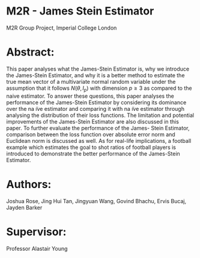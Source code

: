 # M2R - James Stein Estimator

M2R Group Project, Imperial College London

# Abstract:

This paper analyses what the James-Stein Estimator is, why we introduce the
James-Stein Estimator, and why it is a better method to estimate the true mean
vector of a multivariate normal random variable under the assumption that it
follows $N(θ, I_p)$ with dimension $p ≥ 3$ as compared to the naive estimator. To
answer these questions, this paper analyses the performance of the James-Stein
Estimator by considering its dominance over the na ̈ıve estimator and comparing
it with na ̈ıve estimator through analysing the distribution of their loss functions.
The limitation and potential improvements of the James-Stein Estimator are
also discussed in this paper. To further evaluate the performance of the James-
Stein Estimator, comparison between the loss function over absolute error norm
and Euclidean norm is discussed as well. As for real-life implications, a football
example which estimates the goal to shot ratios of football players is introduced
to demonstrate the better performance of the James-Stein Estimator.

# Authors:
Joshua Rose, Jing Hui Tan, Jingyuan Wang, Govind Bhachu, Ervis Bucaj, Jayden Barker 

# Supervisor:
Professor Alastair Young
